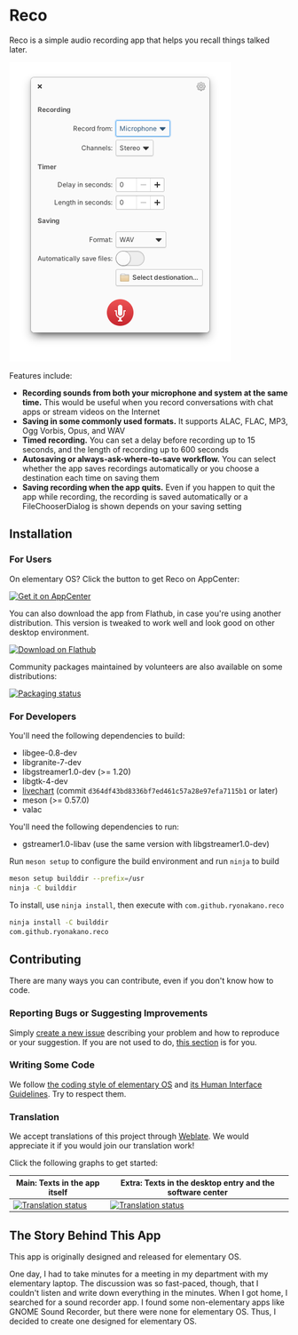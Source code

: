 # Reco

Reco is a simple audio recording app that helps you recall things talked later.

![Screenshot](data/screenshots/pantheon/welcome-init-light.png)

Features include:

* **Recording sounds from both your microphone and system at the same time.** This would be useful when you record conversations with chat apps or stream videos on the Internet
* **Saving in some commonly used formats.** It supports ALAC, FLAC, MP3, Ogg Vorbis, Opus, and WAV
* **Timed recording.** You can set a delay before recording up to 15 seconds, and the length of recording up to 600 seconds
* **Autosaving or always-ask-where-to-save workflow.** You can select whether the app saves recordings automatically or you choose a destination each time on saving them
* **Saving recording when the app quits.** Even if you happen to quit the app while recording, the recording is saved automatically or a FileChooserDialog is shown depends on your saving setting

## Installation

### For Users

On elementary OS? Click the button to get Reco on AppCenter:

[![Get it on AppCenter](https://appcenter.elementary.io/badge.svg)](https://appcenter.elementary.io/com.github.ryonakano.reco)

You can also download the app from Flathub, in case you're using another distribution. This version is tweaked to work well and look good on other desktop environment.

[<img src="https://flathub.org/assets/badges/flathub-badge-en.svg" width="160" alt="Download on Flathub">](https://flathub.org/apps/details/com.github.ryonakano.reco)

Community packages maintained by volunteers are also available on some distributions:

[![Packaging status](https://repology.org/badge/vertical-allrepos/reco.svg)](https://repology.org/project/reco/versions)

### For Developers

You'll need the following dependencies to build:

* libgee-0.8-dev
* libgranite-7-dev
* libgstreamer1.0-dev (>= 1.20)
* libgtk-4-dev
* [livechart](https://github.com/lcallarec/live-chart) (commit `d364df43bd8336bf7ed461c57a28e97efa7115b1` or later)
* meson (>= 0.57.0)
* valac

You'll need the following dependencies to run:

* gstreamer1.0-libav (use the same version with libgstreamer1.0-dev)

Run `meson setup` to configure the build environment and run `ninja` to build

```bash
meson setup builddir --prefix=/usr
ninja -C builddir
```

To install, use `ninja install`, then execute with `com.github.ryonakano.reco`

```bash
ninja install -C builddir
com.github.ryonakano.reco
```

## Contributing

There are many ways you can contribute, even if you don't know how to code.

### Reporting Bugs or Suggesting Improvements

Simply [create a new issue](https://github.com/ryonakano/reco/issues/new) describing your problem and how to reproduce or your suggestion. If you are not used to do, [this section](https://docs.elementary.io/contributor-guide/feedback/reporting-issues) is for you.

### Writing Some Code

We follow [the coding style of elementary OS](https://docs.elementary.io/develop/writing-apps/code-style) and [its Human Interface Guidelines](https://docs.elementary.io/hig/). Try to respect them.

### Translation

We accept translations of this project through [Weblate](https://weblate.org/). We would appreciate it if you would join our translation work!

Click the following graphs to get started:

| Main: Texts in the app itself | Extra: Texts in the desktop entry and the software center |
| --- | --- |
| [![Translation status](https://hosted.weblate.org/widgets/rosp/-/reco-main/multi-auto.svg)](https://hosted.weblate.org/projects/rosp/reco-main) | [![Translation status](https://hosted.weblate.org/widgets/rosp/-/reco-extra/multi-auto.svg)](https://hosted.weblate.org/projects/rosp/reco-extra) |

## The Story Behind This App

This app is originally designed and released for elementary OS.

One day, I had to take minutes for a meeting in my department with my elementary laptop. The discussion was so fast-paced, though, that I couldn't listen and write down everything in the minutes. When I got home, I searched for a sound recorder app. I found some non-elementary apps like GNOME Sound Recorder, but there were none for elementary OS. Thus, I decided to create one designed for elementary OS.
